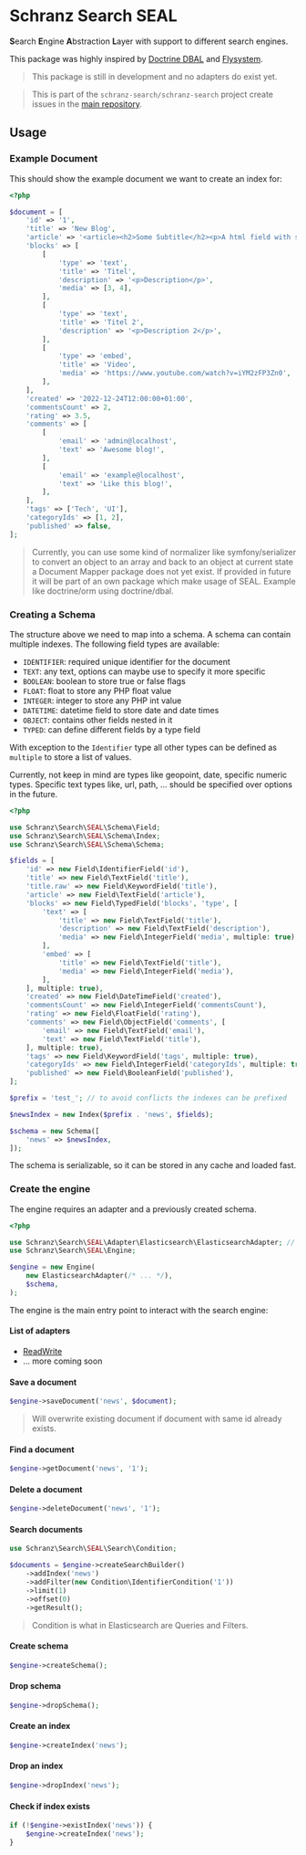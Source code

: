 # Schranz Search SEAL

**S**earch **E**ngine **A**bstraction **L**ayer with support to different search engines.

This package was highly inspired by [Doctrine DBAL](https://github.com/doctrine/dbal)
and [Flysystem](https://github.com/thephpleague/flysystem).

> This package is still in development and no adapters do exist yet.

> This is part of the `schranz-search/schranz-search` project create issues in the [main repository](https://github.com/schranz-search/schranz-search).

## Usage

### Example Document

This should show the example document we want to create an index for:

```php
<?php

$document = [
    'id' => '1',
    'title' => 'New Blog',
    'article' => '<article><h2>Some Subtitle</h2><p>A html field with some content</p></article>',
    'blocks' => [
        [
            'type' => 'text',
            'title' => 'Titel',
            'description' => '<p>Description</p>',
            'media' => [3, 4],
        ],
        [
            'type' => 'text',
            'title' => 'Titel 2',
            'description' => '<p>Description 2</p>',
        ],
        [
            'type' => 'embed',
            'title' => 'Video',
            'media' => 'https://www.youtube.com/watch?v=iYM2zFP3Zn0',
        ],
    ],
    'created' => '2022-12-24T12:00:00+01:00',
    'commentsCount' => 2,
    'rating' => 3.5,
    'comments' => [
        [
            'email' => 'admin@localhost',
            'text' => 'Awesome blog!',
        ],
        [
            'email' => 'example@localhost',
            'text' => 'Like this blog!',
        ],
    ],
    'tags' => ['Tech', 'UI'],
    'categoryIds' => [1, 2],
    'published' => false,
];
```

> Currently, you can use some kind of normalizer like symfony/serializer to convert an object to an array
> and back to an object at current state a Document Mapper package does not yet exist. If provided in future
> it will be part of an own package which make usage of SEAL. Example like doctrine/orm using doctrine/dbal.

### Creating a Schema

The structure above we need to map into a schema.
A schema can contain multiple indexes. The following field types are available:

- `IDENTIFIER`: required unique identifier for the document
- `TEXT`: any text, options can maybe use to specify it more specific
- `BOOLEAN`: boolean to store true or false flags
- `FLOAT`: float to store any PHP float value
- `INTEGER`: integer to store any PHP int value
- `DATETIME`: datetime field to store date and date times
- `OBJECT`: contains other fields nested in it
- `TYPED`: can define different fields by a type field

With exception to the `Identifier` type all other types can be defined as `multiple` to store a list of values.

Currently, not keep in mind are types like geopoint, date, specific numeric types.
Specific text types like, url, path, ... should be specified over options in the future.

```php
<?php

use Schranz\Search\SEAL\Schema\Field;
use Schranz\Search\SEAL\Schema\Index;
use Schranz\Search\SEAL\Schema\Schema;

$fields = [
    'id' => new Field\IdentifierField('id'),
    'title' => new Field\TextField('title'),
    'title.raw' => new Field\KeywordField('title'),
    'article' => new Field\TextField('article'),
    'blocks' => new Field\TypedField('blocks', 'type', [
        'text' => [
            'title' => new Field\TextField('title'),
            'description' => new Field\TextField('description'),
            'media' => new Field\IntegerField('media', multiple: true),
        ],
        'embed' => [
            'title' => new Field\TextField('title'),
            'media' => new Field\IntegerField('media'),
        ],
    ], multiple: true),
    'created' => new Field\DateTimeField('created'),
    'commentsCount' => new Field\IntegerField('commentsCount'),
    'rating' => new Field\FloatField('rating'),
    'comments' => new Field\ObjectField('comments', [
        'email' => new Field\TextField('email'),
        'text' => new Field\TextField('title'),
    ], multiple: true),
    'tags' => new Field\KeywordField('tags', multiple: true),
    'categoryIds' => new Field\IntegerField('categoryIds', multiple: true),
    'published' => new Field\BooleanField('published'),
];

$prefix = 'test_'; // to avoid conflicts the indexes can be prefixed

$newsIndex = new Index($prefix . 'news', $fields);

$schema = new Schema([
    'news' => $newsIndex,
]);
```

The schema is serializable, so it can be stored in any cache and loaded fast.

### Create the engine

The engine requires an adapter and a previously created schema.

```php
<?php

use Schranz\Search\SEAL\Adapter\Elasticsearch\ElasticsearchAdapter; // does not yet exist
use Schranz\Search\SEAL\Engine;

$engine = new Engine(
    new ElasticsearchAdapter(/* ... */),
    $schema,
);
```

The engine is the main entry point to interact with the search engine:

#### List of adapters

 - [ReadWrite](Adapter/ReadWrite)
 - ... more coming soon

#### Save a document

```php
$engine->saveDocument('news', $document);
```

> Will overwrite existing document if document with same id already exists.

#### Find a document

```php
$engine->getDocument('news', '1');
```

#### Delete a document

```php
$engine->deleteDocument('news', '1');
```

#### Search documents

```php
use Schranz\Search\SEAL\Search\Condition;

$documents = $engine->createSearchBuilder()
    ->addIndex('news')
    ->addFilter(new Condition\IdentifierCondition('1'))
    ->limit(1)
    ->offset(0)
    ->getResult();
```

> Condition is what in Elasticsearch are Queries and Filters.

#### Create schema

```php
$engine->createSchema();
```

#### Drop schema

```php
$engine->dropSchema();
```

#### Create an index

```php
$engine->createIndex('news');
```

#### Drop an index

```php
$engine->dropIndex('news');
```

#### Check if index exists

```php
if (!$engine->existIndex('news')) {
    $engine->createIndex('news');
}
```
